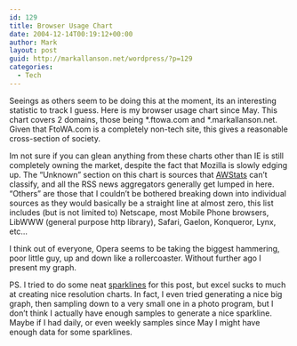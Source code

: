 ```yaml
---
id: 129
title: Browser Usage Chart
date: 2004-12-14T00:19:12+00:00
author: Mark
layout: post
guid: http://markallanson.net/wordpress/?p=129
categories:
  - Tech
---
```

Seeings as others seem to be doing this at the moment, its an interesting statistic to track I guess. Here is my browser usage chart since May. This chart covers 2 domains, those being \*.ftowa.com and \*.markallanson.net. Given that FtoWA.com is a completely non-tech site, this gives a reasonable cross-section of society.

<img src="http://www.markallanson.net/images/weblog/BrowserUsageToNovember2004.jpg" alt="" border="0" />Im not sure if you can glean anything from these charts other than IE is still completely owning the market, despite the fact that Mozilla is slowly edging up. The &#8220;Unknown&#8221; section on this chart is sources that [AWStats](http://awstats.sourceforge.net/ "AWStats") can&#8217;t classify, and all the RSS news aggregators generally get lumped in here. &#8220;Others&#8221; are those that I couldn&#8217;t be bothered breaking down into individual sources as they would basically be a straight line at almost zero, this list includes (but is not limited to) Netscape, most Mobile Phone browsers, LibWWW (general purpose http library), Safari, Gaelon, Konqueror, Lynx, etc&#8230;

I think out of everyone, Opera seems to be taking the biggest hammering, poor little guy, up and down like a rollercoaster. Without further ago I present my graph.

PS. I tried to do some neat [sparklines](http://www.edwardtufte.com/bboard/q-and-a-fetch-msg?msg_id=0001Eb&topic_id=1 "Sparklines Text") for this post, but excel sucks to much at creating nice resolution charts. In fact, I even tried generating a nice big graph, then sampling down to a very small one in a photo program, but I don&#8217;t think I actually have enough samples to generate a nice sparkline. Maybe if I had daily, or even weekly samples since May I might have enough data for some sparklines.